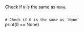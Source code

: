 Check if `0` is the same as `None`.

<codeblock language="python" type="exercise" testMode="fixedInput">
<code>
# Check if 0 is the same as `None`
</code>

<solution>
print(0 == None)
</solution>
</codeblock>